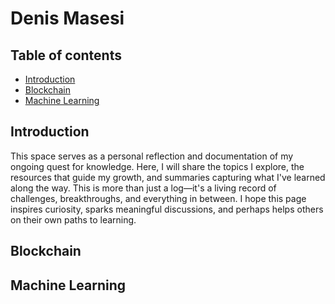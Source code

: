 # Denis Masesi

## Table of contents
- [Introduction](#introduction)
- [Blockchain](#blockchain)
- [Machine Learning](#machine-learning)

## Introduction
This space serves as a personal reflection and documentation of my ongoing quest for knowledge. Here, I will share the topics I explore, the resources that guide my growth, and summaries capturing what I've learned along the way. This is more than just a log—it's a living record of challenges, breakthroughs, and everything in between. I hope this page inspires curiosity, sparks meaningful discussions, and perhaps helps others on their own paths to learning.

## Blockchain

## Machine Learning